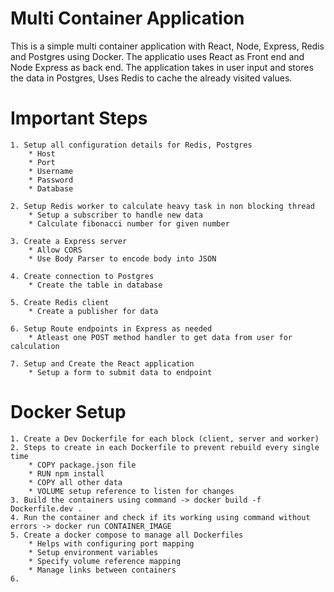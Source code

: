 # Multi Container Application

This is a simple multi container application with React, Node, Express, Redis and Postgres using Docker.
The applicatio uses React as Front end and Node Express as back end.
The application takes in user input and stores the data in Postgres, Uses Redis to cache the already visited values.

# Important Steps

    1. Setup all configuration details for Redis, Postgres
        * Host
        * Port
        * Username
        * Password
        * Database

    2. Setup Redis worker to calculate heavy task in non blocking thread
        * Setup a subscriber to handle new data
        * Calculate fibonacci number for given number

    3. Create a Express server
        * Allow CORS
        * Use Body Parser to encode body into JSON

    4. Create connection to Postgres
        * Create the table in database

    5. Create Redis client
        * Create a publisher for data

    6. Setup Route endpoints in Express as needed
        * Atleast one POST method handler to get data from user for calculation

    7. Setup and Create the React application
        * Setup a form to submit data to endpoint

# Docker Setup

    1. Create a Dev Dockerfile for each block (client, server and worker)
    2. Steps to create in each Dockerfile to prevent rebuild every single time
        * COPY package.json file
        * RUN npm install
        * COPY all other data
        * VOLUME setup reference to listen for changes
    3. Build the containers using command -> docker build -f Dockerfile.dev .
    4. Run the container and check if its working using command without errors -> docker run CONTAINER_IMAGE
    5. Create a docker compose to manage all Dockerfiles
        * Helps with configuring port mapping
        * Setup environment variables
        * Specify volume reference mapping
        * Manage links between containers
    6.
